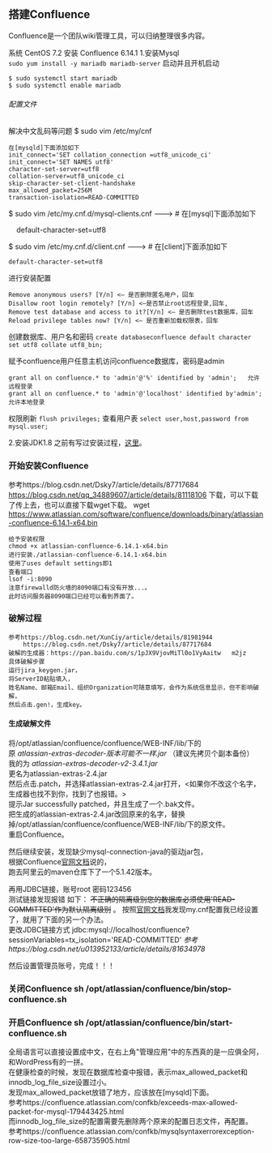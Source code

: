 ## 搭建Confluence

Confluence是一个团队wiki管理工具，可以归纳整理很多内容。

系统  CentOS 7.2
安装 Confluence 6.14.1
1.安装Mysql  
```sudo yum install -y mariadb mariadb-server```
启动并且开机启动
```
$ sudo systemctl start mariadb  
$ sudo systemctl enable mariadb
```
###### 配置文件
解决中文乱码等问题
$ sudo vim /etc/my/cnf 

```
在[mysqld]下面添加如下
init_connect='SET collation_connection =utf8_unicode_ci'
init_connect='SET NAMES utf8'
character-set-server=utf8
collation-server=utf8_unicode_ci
skip-character-set-client-handshake
max_allowed_packet=256M
transaction-isolation=READ-COMMITTED
```
$ sudo vim /etc/my.cnf.d/mysql-clients.cnf ---> # 在[mysql]下面添加如下

    default-character-set=utf8

$ sudo vim /etc/my.cnf.d/client.cnf ---> # 在[client]下面添加如下

    default-character-set=utf8
进行安装配置
```$ sudo mysql_secure_installation
Remove anonymous users? [Y/n] <– 是否删除匿名用户，回车
Disallow root login remotely? [Y/n] <–是否禁止root远程登录,回车,
Remove test database and access to it?[Y/n] <– 是否删除test数据库，回车
Reload privilege tables now? [Y/n] <– 是否重新加载权限表，回车
```
创建数据库、用户名和密码
`create databaseconfluence default character set utf8 collate utf8_bin;`

赋予confluence用户任意主机访问confluence数据库，密码是admin
```
grant all on confluence.* to 'admin'@'%' identified by 'admin';   允许远程登录
grant all on confluence.* to 'admin'@'localhost' identified by'admin';  允许本地登录
```
权限刷新
`flush privileges;`
查看用户表
`select user,host,password from mysql.user;`

2.安装JDK1.8
  之前有写过安装过程，[这里](https://github.com/Koooooo-7/Koy-s-library/blob/master/%E5%AE%89%E8%A3%85JDK1.8u201)。
  
  
### 开始安装Confluence
参考https://blog.csdn.net/Dsky7/article/details/87717684
    https://blog.csdn.net/qq_34889607/article/details/81118106
下载，可以下载了传上去，也可以直接下载wget下载。
wget https://www.atlassian.com/software/confluence/downloads/binary/atlassian-confluence-6.14.1-x64.bin
```
给予安装权限
chmod +x atlassian-confluence-6.14.1-x64.bin 
进行安装./atlassian-confluence-6.14.1-x64.bin 
使用了uses default settings即1
查看端口
lsof -i:8090
注意firewalld防火墙的8090端口有没有开放...。
此时访问服务器8090端口已经可以看到界面了。
```

### 破解过程
```
参考https://blog.csdn.net/XunCiy/article/details/81981944
    https://blog.csdn.net/Dsky7/article/details/87717684
破解的生成器：https://pan.baidu.com/s/1pJX9VjovMiTl0o1VyAaitw   m2jz   
具体破解步骤
运行jira_keygen.jar，
将ServerID粘贴填入，
姓名Name、邮箱Email、组织Organization可随意填写，会作为系统信息显示，但不影响破解，
然后点击.gen!，生成key。
```
#### 生成破解文件
将/opt/atlassian/confluence/confluence/WEB-INF/lib/下的  
原
_atlassian-extras-decoder-版本可能不一样.jar_
（建议先拷贝个副本备份）  
我的为
_atlassian-extras-decoder-v2-3.4.1.jar_  
更名为atlassian-extras-2.4.jar  
然后点击.patch，并选择atlassian-extras-2.4.jar打开，<如果你不改这个名字，生成器也找不到你，找到了也报错。>  
提示Jar successfully patched，并且生成了一个.bak文件。  
把生成的atlassian-extras-2.4.jar改回原来的名字，替换掉/opt/atlassian/confluence/confluence/WEB-INF/lib/下的原文件。  
重启Confluence。  

然后继续安装，发现缺少mysql-connection-java的驱动jar包，  
根据Confluence[官网文档](https://confluence.atlassian.com/doc/database-jdbc-drivers-171742.html)说的，  
跑去阿里云的maven仓库下了一个5.1.42版本。


再用JDBC链接，账号root 密码123456  
测试链接发现报错 如下： 
~~不正确的隔离级别您的数据库必须使用'READ-COMMITTED'作为默认隔离级别~~  。
按照[官网文档](https://confluence.atlassian.com/confkb/confluence-fails-to-start-and-throws-mysql-session-isolation-level-repeatable-read-is-no-longer-supported-error-241568536.html)我发现my.cnf配置我已经设置了，就用了下面的另一个办法。  
更改JDBC链接方式 jdbc:mysql://localhost/confluence?sessionVariables=tx_isolation='READ-COMMITTED'
_参考https://blog.csdn.net/u013952133/article/details/81634978_

然后设置管理员账号，完成！！！

### 关闭Confluence sh /opt/atlassian/confluence/bin/stop-confluence.sh
### 开启Confluence sh /opt/atlassian/confluence/bin/start-confluence.sh

  
全局语言可以直接设置成中文，在右上角"管理应用"中的东西真的是一应俱全阿，和WordPress有的一拼。  
在健康检查的时候，发现在数据库检查中报错，表示max_allowed_packet和innodb_log_file_size设置过小。  
发现max_allowed_packet放错了地方，应该放在[mysqld]下面。  
参考https://confluence.atlassian.com/confkb/exceeds-max-allowed-packet-for-mysql-179443425.html  
而innodb_log_file_size的配置需要先删除两个原来的配置日志文件，再配置。  
参考https://confluence.atlassian.com/confkb/mysqlsyntaxerrorexception-row-size-too-large-658735905.html  

